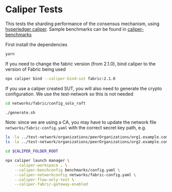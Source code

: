 # Caliper Tests

This tests the sharding performance of the consensus mechanism, using [hyperledger caliper](https://github.com/hyperledger/caliper). Sample benchmarks can be found in [caliper-benchmarks](https://github.com/hyperledger/caliper-benchmarks)

First install the dependencies

```sh
yarn
```

If you need to change the fabric version (from 2.1.0), bind caliper to the version of Fabric being used

```sh
npx caliper bind --caliper-bind-sut fabric:2.1.0
```

If you use a caliper created SUT, you will also need to generate the crypto configuration. We use the test-network so this is not needed

```sh
cd networks/fabric/config_solo_raft

./generate.sh
```

Note: since we are using a CA, you may have to update the network file `networks/fabric-config.yaml` with the correct secret key path, e.g.

```sh
ls -la ../test-network/organizations/peerOrganizations/org1.example.com/users/User1@org1.example.com/msp/keystore
ls -la ../test-network/organizations/peerOrganizations/org2.example.com/users/User1@org2.example.com/msp/keystore
```

```sh
cd $CALIPER_FOLDER_ROOT

npx caliper launch manager \
    --caliper-workspace . \
    --caliper-benchconfig benchmarks/config.yaml \
    --caliper-networkconfig networks/fabric-config.yaml \
    --caliper-flow-only-test \
    --caliper-fabric-gateway-enabled
```
